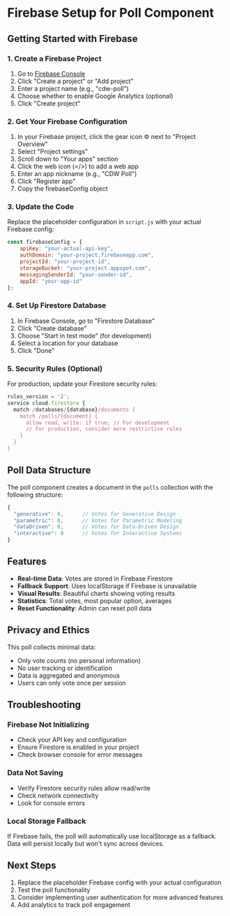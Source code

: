 # Firebase Setup for Poll Component

## Getting Started with Firebase

### 1. Create a Firebase Project

1. Go to [Firebase Console](https://console.firebase.google.com/)
2. Click "Create a project" or "Add project"
3. Enter a project name (e.g., "cdw-poll")
4. Choose whether to enable Google Analytics (optional)
5. Click "Create project"

### 2. Get Your Firebase Configuration

1. In your Firebase project, click the gear icon ⚙️ next to "Project Overview"
2. Select "Project settings"
3. Scroll down to "Your apps" section
4. Click the web icon (</>) to add a web app
5. Enter an app nickname (e.g., "CDW Poll")
6. Click "Register app"
7. Copy the firebaseConfig object

### 3. Update the Code

Replace the placeholder configuration in `script.js` with your actual Firebase config:

```javascript
const firebaseConfig = {
    apiKey: "your-actual-api-key",
    authDomain: "your-project.firebaseapp.com",
    projectId: "your-project-id",
    storageBucket: "your-project.appspot.com",
    messagingSenderId: "your-sender-id",
    appId: "your-app-id"
};
```

### 4. Set Up Firestore Database

1. In Firebase Console, go to "Firestore Database"
2. Click "Create database"
3. Choose "Start in test mode" (for development)
4. Select a location for your database
5. Click "Done"

### 5. Security Rules (Optional)

For production, update your Firestore security rules:

```javascript
rules_version = '2';
service cloud.firestore {
  match /databases/{database}/documents {
    match /polls/{document} {
      allow read, write: if true; // For development
      // For production, consider more restrictive rules
    }
  }
}
```

## Poll Data Structure

The poll component creates a document in the `polls` collection with the following structure:

```javascript
{
  "generative": 0,      // Votes for Generative Design
  "parametric": 0,      // Votes for Parametric Modeling
  "dataDriven": 0,      // Votes for Data-Driven Design
  "interactive": 0      // Votes for Interactive Systems
}
```

## Features

- **Real-time Data**: Votes are stored in Firebase Firestore
- **Fallback Support**: Uses localStorage if Firebase is unavailable
- **Visual Results**: Beautiful charts showing voting results
- **Statistics**: Total votes, most popular option, averages
- **Reset Functionality**: Admin can reset poll data

## Privacy and Ethics

This poll collects minimal data:
- Only vote counts (no personal information)
- No user tracking or identification
- Data is aggregated and anonymous
- Users can only vote once per session

## Troubleshooting

### Firebase Not Initializing
- Check your API key and configuration
- Ensure Firestore is enabled in your project
- Check browser console for error messages

### Data Not Saving
- Verify Firestore security rules allow read/write
- Check network connectivity
- Look for console errors

### Local Storage Fallback
If Firebase fails, the poll will automatically use localStorage as a fallback. Data will persist locally but won't sync across devices.

## Next Steps

1. Replace the placeholder Firebase config with your actual configuration
2. Test the poll functionality
3. Consider implementing user authentication for more advanced features
4. Add analytics to track poll engagement
